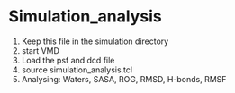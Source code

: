 # Simulation_analysis
 1. Keep this file in the simulation directory
 2. start VMD
 3. Load the psf and dcd file
 4. source simulation_analysis.tcl
 5. Analysing: Waters, SASA, ROG, RMSD, H-bonds, RMSF
